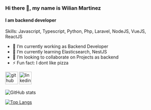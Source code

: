 ### Hi there 👋, my name is Wilian Martinez
#### I am backend developer 



Skills: Javascript, Typescript, Python, Php, Laravel, NodeJS, VueJS, ReactJS

- 🔭 I’m currently working as Backend Developer 
- 🌱 I’m currently learning  Elasticsearch, NestJS
- 👯 I’m looking to collaborate on Projects as backend 
- ⚡ Fun fact: I dont like pizza  


[<img src='https://cdn.jsdelivr.net/npm/simple-icons@3.0.1/icons/github.svg' alt='github' height='40'>](https://github.com/wmartzh)  [<img src='https://cdn.jsdelivr.net/npm/simple-icons@3.0.1/icons/linkedin.svg' alt='linkedin' height='40'>](https://www.linkedin.com/in/wmartzh/)  

![GitHub stats](https://github-readme-stats.vercel.app/api?username=wmartzh&show_icons=true)  



[![Top Langs](https://github-readme-stats.vercel.app/api/top-langs/?username=wmartzh)](https://github.com/anuraghazra/github-readme-stats)


